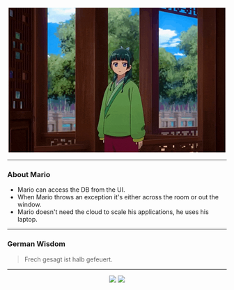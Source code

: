 <p align="center">
  <img src="assets/maomao.gif" />
</p>

---

### About Mario
- Mario can access the DB from the UI.
- When Mario throws an exception it's either across the room or out the window.
- Mario doesn't need the cloud to scale his applications, he uses his laptop.

---

### German Wisdom
> Frech gesagt ist halb gefeuert.

---

<p align="center">
  <a>
    <img height="180em" src="https://github-readme-stats-eight-theta.vercel.app/api?username=Torfkopp&show_icons=true&theme=dark&include_all_commits=true&count_private=true"/>
  </a>
  <a href="https://github.com/Torfkopp?tab=repositories">
    <img height="180em" src="https://github-readme-stats-eight-theta.vercel.app/api/top-langs/?username=torfkopp&layout=compact&theme=dark&langs_count=8&hide=java"/>
  </a>
</p>
